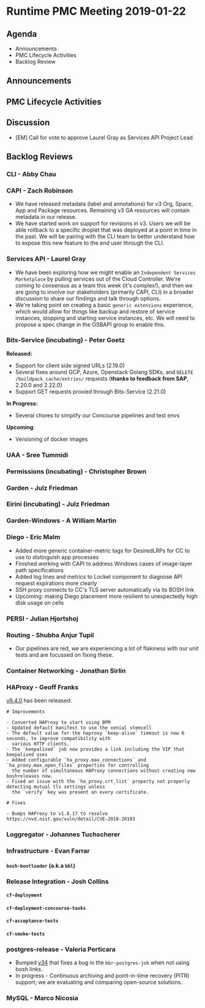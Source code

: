# Runtime PMC Meeting 2019-01-22

## Agenda

* Announcements
* PMC Lifecycle Activities
* Backlog Review


## Announcements


## PMC Lifecycle Activities


## Discussion

- [EM] Call for vote to approve Laurel Gray as Services API Project Lead


## Backlog Reviews

### CLI - Abby Chau


### CAPI - Zach Robinson

- We have released metadata (label and annotations) for v3 Org, Space, App and Package resources.  Remaining v3 GA resources will contain metadata in our release. 
- We have started work on support for revisions in v3.  Users we will be able rollback to a specific droplet that was deployed at a point in time in the past. We will be pairing with the CLI team to better understand how to expose this new feature to the end user through the CLI.

### Services API - Laurel Gray
- We have been exploring how we might enable an `Independent Services Marketplace` by pulling services out of the Cloud Controller. We're coming to consensus as a team this week (it's complex!), and then we are going to involve our stakeholders (primarily CAPI, CLI) in a broader discussion to share our findings and talk through options.
- We're taking point on creating a basic `generic extensions` experience, which would allow for things like backup and restore of service instances, stopping and starting service instances, etc. We will need to propose a spec change in the OSBAPI group to enable this.

### Bits-Service (incubating) - Peter Goetz

**Released:**
- Support for client side signed URLs (2.19.0)
- Several fixes around GCP, Azure, Openstack Golang SDKs, and  `DELETE /buildpack_cache/entries/` requests (**thanks to feedback from SAP**, 2.20.0 and 2.22.0)
- Support GET requests proxied through Bits-Service (2.21.0)

**In Progress:**
- Several chores to simplify our Concourse pipelines and test envs

**Upcoming**:
- Versioning of docker images


### UAA - Sree Tummidi


### Permissions (incubating) - Christopher Brown


### Garden - Julz Friedman


### Eirini (incubating) - Julz Friedman


### Garden-Windows - A William Martin


### Diego - Eric Malm

- Added more generic container-metric tags for DesiredLRPs for CC to use to distinguish app processes
- Finished working with CAPI to address Windows cases of image-layer path specifications
- Added log lines and metrics to Locket component to diagnose API request expirations more clearly
- SSH proxy connects to CC's TLS server automatically via its BOSH link
- Upcoming: making Diego placement more resilient to unexpectedly high disk usage on cells


### PERSI - Julian Hjortshoj


### Routing - Shubha Anjur Tupil
- Our pipelines are red, we are experiencing a lot of flakiness with our unit tests and are focussed on fixing these. 


### Container Networking - Jonathan Sirlin


### HAProxy - Geoff Franks

[v9.4.0](https://github.com/cloudfoundry-community/haproxy-boshrelease/releases) has been released:
```
# Improvements

- Converted HAProxy to start using BPM
- Updated default manifest to use the xenial stemcell
- The default value for the haproxy `keep-alive` timeout is now 6 seconds, to improve compatibility with
  various HTTP clients.
- The `keepalived` job now provides a link including the VIP that keepalived uses
- Added configurable `ha_proxy.max_connections` and `ha_proxy.max_open_files` properties for controlling
  the number of simultaneous HAProxy connections without creating new boshreleases now.
- Fixed an issue with the `ha_proxy.crt_list` property not properly detecting mutual tls settings unless
  the `verify` key was present on every certificate.

# Fixes

- Bumps HAProxy to v1.8.17 to resolve https://nvd.nist.gov/vuln/detail/CVE-2018-20103
```

### Loggregator - Johannes Tuchscherer


### Infrastructure - Evan Farrar

#### `bosh-bootloader` (a.k.a `bbl`)


### Release Integration - Josh Collins

#### `cf-deployment`


#### `cf-deployment-concourse-tasks`


#### `cf-acceptance-tests`


#### `cf-smoke-tests`


### postgres-release - Valeria Perticara
- Bumped [v34](https://github.com/cloudfoundry/postgres-release/releases/tag/v34) that fixes a bug in the `bbr-postgres-job` when not using bosh links.
- In progress - Continuous archiving and point-in-time recovery (PITR) support; we are evaluating and comparing open-source solutions. 

### MySQL - Marco Nicosia
